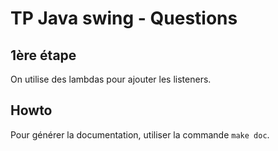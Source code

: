 # TP Java swing - Questions

## 1ère étape

On utilise des lambdas pour ajouter les listeners.

## Howto

Pour générer la documentation, utiliser la commande `make doc`.